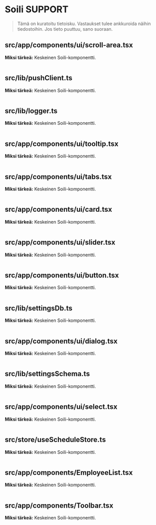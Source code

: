 # Soili SUPPORT

> Tämä on kuratoitu tietoisku. Vastaukset tulee ankkuroida näihin tiedostoihin. Jos tieto puuttuu, sano suoraan.


## src/app/components/ui/scroll-area.tsx
**Miksi tärkeä:** Keskeinen Soili-komponentti.

```txt

```


## src/lib/pushClient.ts
**Miksi tärkeä:** Keskeinen Soili-komponentti.

```txt

```


## src/lib/logger.ts
**Miksi tärkeä:** Keskeinen Soili-komponentti.

```txt

```


## src/app/components/ui/tooltip.tsx
**Miksi tärkeä:** Keskeinen Soili-komponentti.

```txt

```


## src/app/components/ui/tabs.tsx
**Miksi tärkeä:** Keskeinen Soili-komponentti.

```txt

```


## src/app/components/ui/card.tsx
**Miksi tärkeä:** Keskeinen Soili-komponentti.

```txt

```


## src/app/components/ui/slider.tsx
**Miksi tärkeä:** Keskeinen Soili-komponentti.

```txt

```


## src/app/components/ui/button.tsx
**Miksi tärkeä:** Keskeinen Soili-komponentti.

```txt

```


## src/lib/settingsDb.ts
**Miksi tärkeä:** Keskeinen Soili-komponentti.

```txt

```


## src/app/components/ui/dialog.tsx
**Miksi tärkeä:** Keskeinen Soili-komponentti.

```txt

```


## src/lib/settingsSchema.ts
**Miksi tärkeä:** Keskeinen Soili-komponentti.

```txt

```


## src/app/components/ui/select.tsx
**Miksi tärkeä:** Keskeinen Soili-komponentti.

```txt

```


## src/store/useScheduleStore.ts
**Miksi tärkeä:** Keskeinen Soili-komponentti.

```txt

```


## src/app/components/EmployeeList.tsx
**Miksi tärkeä:** Keskeinen Soili-komponentti.

```txt

```


## src/app/components/Toolbar.tsx
**Miksi tärkeä:** Keskeinen Soili-komponentti.

```txt

```

